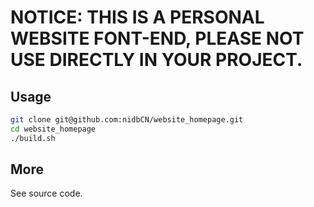 # NOTICE: THIS IS A PERSONAL WEBSITE FONT-END, PLEASE NOT USE DIRECTLY IN YOUR PROJECT.

## Usage

```bash
git clone git@github.com:nidbCN/website_homepage.git
cd website_homepage
./build.sh
```

## More

See source code.
